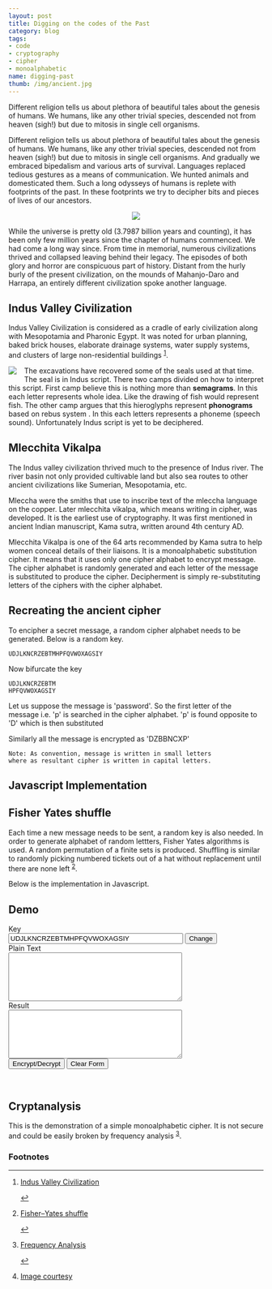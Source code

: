 ```yaml
---
layout: post
title: Digging on the codes of the Past
category: blog
tags:
- code
- cryptography
- cipher
- monoalphabetic
name: digging-past
thumb: /img/ancient.jpg
---
```


Different religion tells us about plethora of beautiful tales about the genesis of humans. We humans, like any other trivial species, descended not from heaven (sigh!) but due to mitosis in single cell organisms.<!-- truncate_here -->

Different religion tells us about plethora of beautiful tales about the genesis of humans. We humans, like any other trivial species, descended not from heaven (sigh!) but due to mitosis in single cell organisms. And gradually we embraced bipedalism and various arts of survival. Languages replaced tedious gestures as a means of communication. We hunted animals and domesticated them. Such a long odysseys of humans is replete with footprints of the past. In these footprints we try to decipher bits and pieces of lives of our ancestors.

<center>
<img src="{{ root_url }}/img/ancient.jpg" >
</center>

While the universe is pretty old (3.7987 billion years and counting), it has been only few million years since the chapter of humans commenced. We had come a long way since. From time in memorial, numerous civilizations thrived and collapsed leaving behind their legacy. The episodes of both glory and horror are conspicuous part of history. Distant from the hurly burly of the present civilization, on the mounds of Mahanjo-Daro and Harrapa, an entirely different civilization spoke another language.

## Indus Valley Civilization

Indus Valley Civilization is considered as a cradle of early civilization along with Mesopotamia and Pharonic Egypt. It was noted for urban planning, baked brick houses, elaborate drainage systems, water supply systems, and clusters of large non-residential buildings <sup id='fnref:1'><a href='#fn:1' rel='footnote'>1</a></sup>.

<p>
<img style="float: left; margin: 0px 15px 15px 0px;" src="{{ root_url }}/img/seal.jpg" />
The excavations have recovered some of the seals used at that time. The seal is in Indus script. There two camps divided on how to interpret this script. First camp believe this is nothing more than <b>semagrams</b>. In this each letter represents  whole idea. Like the drawing of fish would represent fish. The other camp argues that this hieroglyphs represent <b>phonograms</b> based on rebus system . In this each letters represents a phoneme (speech sound). Unfortunately Indus script is yet to be deciphered.
</p>


## Mlecchita Vikalpa

The Indus valley civilization thrived much to the presence of Indus river. The river basin not only provided cultivable land but also sea routes to other ancient civilizations like Sumerian, Mesopotamia, etc.

Mleccha were the smiths that use to inscribe text of the mleccha language on the copper. Later mlecchita vikalpa, which means writing in cipher, was developed. It is the earliest use of cryptography. It was first mentioned in ancient Indian manuscript, Kama sutra, written around 4th century AD.

Mlecchita Vikalpa is one of the 64 arts recommended by Kama sutra to help women conceal details of their liaisons. It is a monoalphabetic substitution cipher. It means that it uses only one cipher alphabet to encrypt message. The cipher alphabet is randomly generated and each letter of the message is substituted to produce the cipher. Decipherment is simply re-substituting letters of the ciphers with the cipher alphabet.

## Recreating the ancient cipher

To encipher a secret message, a random cipher alphabet needs to be generated. Below is a random key.

	UDJLKNCRZEBTMHPFQVWOXAGSIY

Now bifurcate the key

	UDJLKNCRZEBTM
	HPFQVWOXAGSIY

Let us suppose the message is 'password'. So the first letter of the message i.e. 'p' is searched in the cipher alphabet. 'p' is found opposite to 'D' which is then substituted

Similarly all the message is encrypted as 'DZBBNCXP'

	Note: As convention, message is written in small letters
	where as resultant cipher is written in capital letters.


## Javascript Implementation

<script src="https://gist.github.com/tushar-sharma/faff62bd0c2eb93b18c74b935b523dcd.js"></script>

## Fisher Yates shuffle

Each time a new message needs to be sent, a random key is also needed. In order to generate alphabet of random lettters, Fisher Yates algorithms is used. A random permutation of a finite sets is produced. Shuffling is similar to randomly picking numbered tickets out of a hat without replacement until there are none left <sup id='fnref:2'><a href='#fn:2' rel='footnote'>2</a></sup>.

Below is the implementation in Javascript.

<script src="https://gist.github.com/tushar-sharma/c5fb05f1f0ce5f34df612a2d53c12da8.js"></script>

## Demo

<form name="form1" id="form1" onsubmit="return false;">
  <label for="alphabet">Key</label><br>
  <input type="text" name="alphabet" id="alphabet" value="UDJLKNCRZEBTMHPFQVWOXAGSIY" maxlength="26" size="40"/> <input type="submit" value="Change" onclick="document.form1.alphabet.value=submitForm(this)"/><br>
  <label for="text">Plain Text</label> <br>
  <textarea name="cipher1" id="cipher1" rows="6" cols="40"> </textarea> <br>
  <label for="result">Result</label> <br>
  <textarea name="result1" id="result1" rows="6" cols="40"> </textarea><br>
  <input type="button" value="Encrypt/Decrypt" onclick="return submitForm(this)" />
  <input type="submit" value="Clear Form" onclick="return submitForm(this)" />
</form>
<br>

## Cryptanalysis

This is the demonstration of a simple  monoalphabetic cipher. It is not secure and could be easily broken by frequency analysis <sup id='fnref:3'><a href='#fn:3' rel='footnote'>3</a></sup>.


<div class='footnotes'><h3>Footnotes</h3><hr />
  <ol>
    <li id='fn:1'>
     <p><a href="http://en.wikipedia.org/wiki/Indus_Valley_Civilization" targe="_blank">Indus Valley Civilization</a> </p>
     <a href='#fnref:1' rev='footnote'>&#8617;</a>
    </li>
    <li id='fn:2'>
      <p><a href="http://en.wikipedia.org/wiki/Fisher–Yates_shuffle" target="_blank">Fisher–Yates shuffle</a></p>
     <a href='#fnref:2' rev='footnote'>&#8617;</a>
    </li>
    <li id='fn:3'>
      <p><a href="http://en.wikipedia.org/wiki/Frequency_analysis" target="_blank">Frequency Analysis</a></p>
     <a href='#fnref:3' rev='footnote'>&#8617;</a>
    </li>
    <li id='fn:4'>
      <p><a href="http://www.lib.utexas.edu/maps/middle_east_and_asia/pakistan_rel96.jpg" target="_blank">Image courtesy</a></p>
    </li>
  </ol>
</div>

<script type="text/javascript" src="{{ root_url }}/js/crypto.js"></script>

